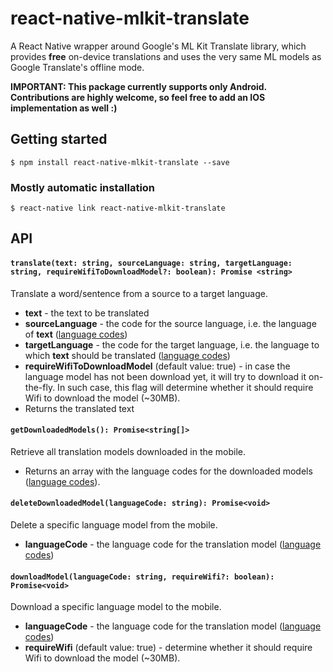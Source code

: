 # react-native-mlkit-translate

A React Native wrapper around Google's ML Kit Translate library, which provides **free** on-device
translations and uses the very same ML models as Google Translate's offline mode.

**IMPORTANT: This package currently supports only Android. Contributions are highly welcome,
so feel free to add an IOS implementation as well :)**

## Getting started

`$ npm install react-native-mlkit-translate --save`

### Mostly automatic installation

`$ react-native link react-native-mlkit-translate`

## API
#### `translate(text: string, sourceLanguage: string, targetLanguage: string, requireWifiToDownloadModel?: boolean): Promise <string>`

Translate a word/sentence from a source to a target language.

* **text** - the text to be translated
* **sourceLanguage** - the code for the source language, i.e. the language of **text**  ([language codes](https://cloud.google.com/translate/docs/languages))
* **targetLanguage** - the code for the target language, i.e. the language to which **text** should be translated  ([language codes](https://cloud.google.com/translate/docs/languages))
* **requireWifiToDownloadModel** (default value: true) - in case the language model has not been download yet, it will try to download it on-the-fly. In such case, this flag will determine whether it should require Wifi to download the model (~30MB).
* Returns the translated text

#### `getDownloadedModels(): Promise<string[]>`

Retrieve all translation models downloaded in the mobile.

* Returns an array with the language codes for the downloaded models ([language codes](https://cloud.google.com/translate/docs/languages)).

#### `deleteDownloadedModel(languageCode: string): Promise<void>`

Delete a specific language model from the mobile.

* **languageCode** - the language code for the translation model ([language codes](https://cloud.google.com/translate/docs/languages))

#### `downloadModel(languageCode: string, requireWifi?: boolean): Promise<void>`

Download a specific language model to the mobile.

* **languageCode** - the language code for the translation model ([language codes](https://cloud.google.com/translate/docs/languages))
* **requireWifi** (default value: true) - determine whether it should require Wifi to download the model (~30MB).
